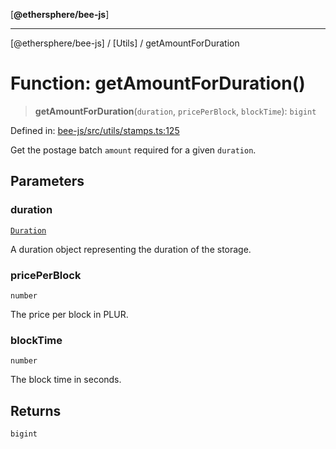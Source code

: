[**@ethersphere/bee-js**]

***

[@ethersphere/bee-js] / [Utils] / getAmountForDuration

# Function: getAmountForDuration()

> **getAmountForDuration**(`duration`, `pricePerBlock`, `blockTime`): `bigint`

Defined in: [bee-js/src/utils/stamps.ts:125](https://github.com/ethersphere/bee-js/blob/3abbe2b1b264d6b586511a56e93badb2236bd09d/src/utils/stamps.ts#L125)

Get the postage batch `amount` required for a given `duration`.

## Parameters

### duration

[`Duration`](../../classes/Duration.md)

A duration object representing the duration of the storage.

### pricePerBlock

`number`

The price per block in PLUR.

### blockTime

`number`

The block time in seconds.

## Returns

`bigint`
